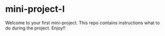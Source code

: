 # mini-project-I
Welcome to your first mini-project. This repo contains instructions what to do during the project. Enjoy!!



